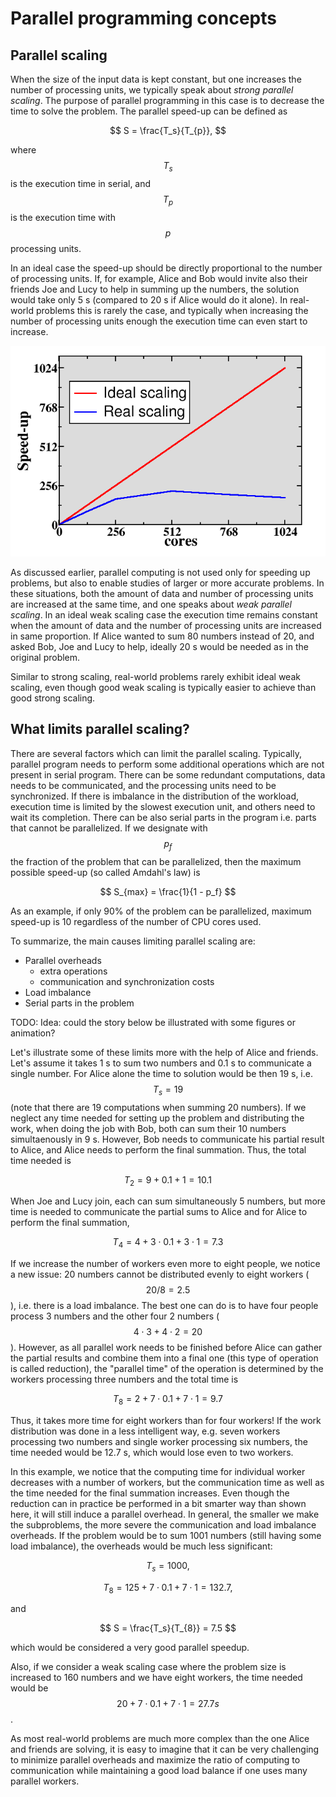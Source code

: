 <!-- Title: Parallel programming concepts -->

<!-- Short description:

In this article we briefly introduce some key concepts related to parallel
programming.

-->

# Parallel programming concepts

## Parallel scaling

When the size of the input data is kept constant, but one increases
the number of processing units, we typically speak about *strong
parallel scaling*. The purpose of parallel programming in this case is
to decrease the time to solve the problem. The parallel speed-up can
be defined as

$$
S = \frac{T_s}{T_{p}},
$$

where $$T_s$$ is the execution time in serial, and $$T_p$$ is the execution
time with $$p$$ processing units.

In an ideal case the speed-up should be directly proportional to the
number of processing units. If, for example, Alice and Bob would invite
also their friends Joe and Lucy to help in summing up the numbers, the
solution would take only 5 s (compared to 20 s if Alice would do it alone).
In real-world problems this is rarely the case, and typically when
increasing the number of processing units enough the execution
time can even start to increase.

![Parallel scaling](images/scaling.png)

As discussed earlier, parallel computing is not used only for
speeding up problems, but also to enable studies of larger or more
accurate problems. In these situations,
both the amount of data and number of processing units are increased at the
same time, and one speaks about *weak parallel scaling*. In an ideal weak
scaling case the execution time remains constant when the amount of data and
the number of processing units are increased in same proportion. If
Alice wanted to sum 80 numbers instead of 20, and asked Bob, Joe and
Lucy to help, ideally 20 s would be needed as in the original problem.

Similar to strong scaling, real-world problems rarely exhibit ideal
weak scaling, even though good weak scaling is typically easier to
achieve than good strong scaling.

## What limits parallel scaling?

There are several factors which can limit the parallel scaling. Typically,
parallel program needs to perform some additional operations which are not
present in serial program. There can be some redundant computations, data needs
to be communicated, and the processing units need to be synchronized. If there
is imbalance in the distribution of the workload, execution time is limited
by the slowest execution unit, and others need to wait its completion. There
can be also serial parts in the program i.e. parts that cannot be parallelized.
If we designate with $$p_f$$ the fraction of the problem that can be
parallelized, then the maximum possible speed-up (so called Amdahl's law) is

$$
S_{max} = \frac{1}{1 - p_f}
$$

As an example, if only 90% of the problem can be parallelized, maximum
speed-up is 10 regardless of the number of CPU cores used.

To summarize, the main causes limiting parallel scaling are:

- Parallel overheads
  - extra operations
  - communication and synchronization costs
- Load imbalance
- Serial parts in the problem


TODO: Idea: could the story below be illustrated with some figures or animation?

Let's illustrate some of these limits more with the help of Alice and
friends. Let's assume it takes 1 s to sum two numbers and 0.1 s to
communicate a single number. For Alice alone the time to solution
would be then 19 s, i.e. $$T_s=19$$ (note that there are 19
computations when summing 20 numbers). If we neglect any time needed
for setting up the problem and distributing the work, when doing the
job with Bob, both can sum their 10 numbers simultaenously in 9 s.
However, Bob needs to communicate his partial result to Alice, and
Alice needs to perform the final summation. Thus, the total time needed is

$$
T_2 = 9 + 0.1 + 1 = 10.1
$$

When Joe and Lucy join, each can sum simultaneously 5 numbers, but
more time is needed to communicate the partial sums to Alice and for
Alice to perform the final summation,

$$
T_4 = 4 + 3 \cdot 0.1 + 3 \cdot 1 = 7.3
$$

If we increase the number of workers even more to eight people, we
notice a new issue: 20 numbers cannot be distributed evenly to eight workers
($$ 20 / 8 = 2.5 $$), i.e. there is a load imbalance. The best one can
do is to have four people process 3 numbers and the other four 2 numbers
($$4 \cdot 3 + 4 \cdot 2 = 20$$). However, as all parallel
work needs to be finished before Alice can gather the partial results and
combine them into a final one (this type of operation is called
reduction), the "parallel time" of the operation is determined by the
workers processing three numbers and the total time is

$$
T_8 = 2 + 7 \cdot 0.1 + 7 \cdot 1 = 9.7
$$

Thus, it takes more time for eight workers than for four workers! If
the work distribution was done in a less intelligent way, e.g. seven
workers processing two numbers and single worker processing six
numbers, the time needed would be 12.7 s, which would lose even to
two workers.

In this example, we notice that the computing time for individual
worker decreases with a number of workers, but the communication time
as well as the time needed for the final summation increases. Even
though the reduction can in practice be performed in a bit smarter way
than shown here, it will still induce a parallel overhead. In general,
the smaller we make the subproblems, the more severe the communication
and load imbalance overheads. If the problem would be to sum 1001
numbers (still having some load imbalance), the overheads would be much
less significant:

$$
T_s = 1000,
$$

$$
T_8 = 125 + 7 \cdot 0.1 + 7 \cdot 1 = 132.7,
$$

and

$$
S = \frac{T_s}{T_{8}} = 7.5
$$

which would be considered a very good parallel speedup.

Also, if we consider a weak scaling case where the problem size is increased
to 160 numbers and we have eight workers, the time needed would be
$$20 + 7 \cdot 0.1 + 7 \cdot 1 = 27.7 s$$.


As most real-world problems are much more complex than the one Alice
and friends are solving, it is easy to imagine that it can be very
challenging to minimize parallel overheads and maximize the ratio of
computing to communication while maintaining a good load balance if one
uses many parallel workers.

